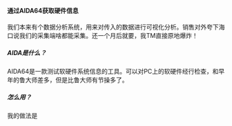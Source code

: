 #### 通过AIDA64获取硬件信息
我们本来有个数据分析系统，用来对传入的数据进行可视化分析。销售对外夸下海口说我们的采集端啥都能采集。还一个月后就要，我TM直接原地爆炸！
##### AIDA是什么？
AIDA64是一款测试软硬件系统信息的工具。可以对PC上的软硬件经行检查，和早年的鲁大师差多，但是比鲁大师有节操多了。
##### 怎么用？
我的做法是

